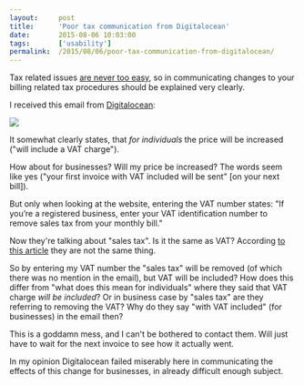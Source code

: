 ```yaml
---
layout:     post
title:      'Poor tax communication from Digitalocean'
date:       2015-08-06 10:03:00
tags:       ['usability']
permalink:  /2015/08/06/poor-tax-communication-from-digitalocean/
---
```


Tax related issues [are never too easy](http://www.forbes.com/sites/janetnovack/2014/05/15/european-vat-10-things-online-sellers-need-to-know-about-taxes-on-digital-goods-and-services/), so in communicating changes to your billing related tax procedures should be explained very clearly.

I received this email from [Digitalocean](https://www.digitalocean.com/):

![](/images/2015/08/digitalocean-tax_change-email.png)

It somewhat clearly states, that *for individuals* the price will be increased ("will include a VAT charge").

How about for businesses? Will my price be increased? The words seem like yes ("your first invoice with VAT included will be sent" [on your next bill]).

But only when looking at the website, entering the VAT number states: "If you’re a registered business, enter your VAT identification number to remove sales tax from your monthly bill."

Now they're talking about "sales tax". Is it the same as VAT? According [to this article](http://www.economywatch.com/business-and-economy/difference-between-value-added-tax-and-sales-tax.html) they are not the same thing.

So by entering my VAT number the "sales tax" will be removed (of which there was no mention in the email), but VAT will be included? How does this differ from "what does this mean for individuals" where they said that VAT charge *will be included*? Or in business case by "sales tax" are they referring to removing the VAT? Why do they say "with VAT included" (for businesses) in the email then?

This is a goddamn mess, and I can't be bothered to contact them. Will just have to wait for the next invoice to see how it actually went.

In my opinion Digitalocean failed miserably here in communicating the effects of this change for businesses, in already difficult enough subject.
